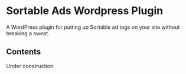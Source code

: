 # Sortable Ads Wordpress Plugin

A WordPress plugin for putting up Sortable ad tags on your site without breaking a sweat.

## Contents

Under construction.
